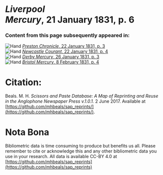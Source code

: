 # *Liverpool Mercury*, 21 January 1831, p. 6  
  
### Content from this page subsequently appeared in:  
![Hand](http://scissorsandpaste.net/wp-content/uploads/2017/06/smallhandpointer.png) [*Preston Chronicle*, 22 January 1831, p. 3](https://mhbeals.github.io/sap_html/Preston-Chronicle/Preston-Chronicle-22-January-1831-p-3)  
![Hand](http://scissorsandpaste.net/wp-content/uploads/2017/06/smallhandpointer.png) [*Newcastle Courant*, 22 January 1831, p. 4](https://mhbeals.github.io/sap_html/Newcastle-Courant/Newcastle-Courant-22-January-1831-p-4)  
![Hand](http://scissorsandpaste.net/wp-content/uploads/2017/06/smallhandpointer.png) [*Derby Mercury*, 26 January 1831, p. 3](https://mhbeals.github.io/sap_html/Derby-Mercury/Derby-Mercury-26-January-1831-p-3)  
![Hand](http://scissorsandpaste.net/wp-content/uploads/2017/06/smallhandpointer.png) [*Bristol Mercury*, 8 February 1831, p. 4](https://mhbeals.github.io/sap_html/Bristol-Mercury/Bristol-Mercury-8-February-1831-p-4)  


# Citation: 

Beals. M. H. *Scissors and Paste Database: A Map of Reprinting and Reuse in the Anglophone Newspaper Press v.1.0.1.* 2 June 2017. Available at [https://github.com/mhbeals/sap_reprints/](https://github.com/mhbeals/sap_reprints/). 

# Nota Bona

Bibliometric data is time consuming to produce but benefits us all. Please remember to cite or acknowledge this and any other bibliometric data you use in your research. All data is available CC-BY 4.0 at [https://github.com/mhbeals/sap_reprints](https://github.com/mhbeals/sap_reprints)